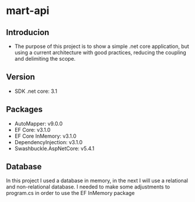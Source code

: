 # mart-api

## Introducion

- The purpose of this project is to show a simple .net core application, but using a current architecture with good practices, reducing the coupling and delimiting the scope.

## Version
- SDK .net core: 3.1

## Packages
- AutoMapper: v9.0.0
- EF Core: v3.1.0
- EF Core InMemory: v3.1.0
- DependencyInjection: v3.1.0
- Swashbuckle.AspNetCore: v5.4.1

## Database
In this project I used a database in memory, in the next I will use a relational and non-relational database.
I needed to make some adjustments to program.cs in order to use the EF InMemory package
